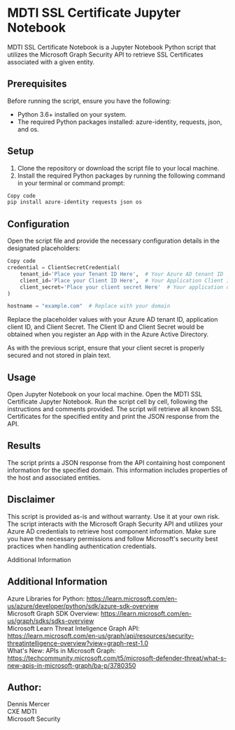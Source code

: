 # MDTI SSL Certificate Jupyter Notebook

MDTI SSL Certificate Notebook is a Jupyter Notebook Python script that utilizes the Microsoft Graph Security API to retrieve SSL Certificates associated with a given entity.

## Prerequisites
Before running the script, ensure you have the following:

- Python 3.6+ installed on your system.
- The required Python packages installed: azure-identity, requests, json, and os.

## Setup
1. Clone the repository or download the script file to your local machine.
2. Install the required Python packages by running the following command in your terminal or command prompt:
```python
Copy code
pip install azure-identity requests json os
```

## Configuration
Open the script file and provide the necessary configuration details in the designated placeholders:

```Python
Copy code
credential = ClientSecretCredential(
    tenant_id='Place your Tenant ID Here',  # Your Azure AD tenant ID
    client_id='Place your Client ID Here',  # Your Application Client ID
    client_secret='Place your client secret Here'  # Your application client Secret which should never be stored in plain text
)

hostname = "example.com"  # Replace with your domain
```
Replace the placeholder values with your Azure AD tenant ID, application client ID, and Client Secret. The Client ID and Client Secret would be obtained when you register an App with in the Azure Active Directory.

As with the previous script, ensure that your client secret is properly secured and not stored in plain text.

## Usage
Open Jupyter Notebook on your local machine.
Open the MDTI SSL Certificate Jupyter Notebook.
Run the script cell by cell, following the instructions and comments provided.
The script will retrieve all known SSL Certificates for the specified entity and print the JSON response from the API.

## Results
The script prints a JSON response from the API containing host component information for the specified domain. This information includes properties of the host and associated entities.

## Disclaimer
This script is provided as-is and without warranty. Use it at your own risk. The script interacts with the Microsoft Graph Security API and utilizes your Azure AD credentials to retrieve host component information. Make sure you have the necessary permissions and follow Microsoft's security best practices when handling authentication credentials.

Additional Information
## Additional Information
Azure Libraries for Python: https://learn.microsoft.com/en-us/azure/developer/python/sdk/azure-sdk-overview  \
Microsoft Graph SDK Overview: https://learn.microsoft.com/en-us/graph/sdks/sdks-overview  \
Microsoft Learn Threat Inteligence Graph API: https://learn.microsoft.com/en-us/graph/api/resources/security-threatintelligence-overview?view=graph-rest-1.0 \
What's New: APIs in Microsoft Graph: https://techcommunity.microsoft.com/t5/microsoft-defender-threat/what-s-new-apis-in-microsoft-graph/ba-p/3780350

## Author:
Dennis Mercer\
CXE MDTI\
Microsoft Security
